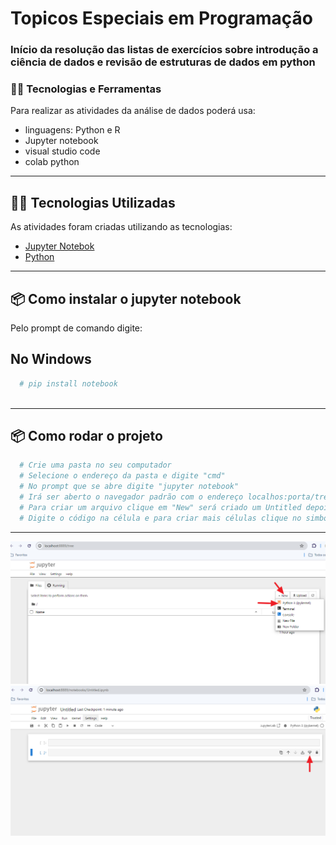 # Topicos Especiais em Programação

###  Início da resolução das listas de exercícios sobre introdução a ciência de dados e revisão de estruturas de dados em python

### 👨‍💻️ Tecnologias e Ferramentas
Para realizar as atividades da análise de dados poderá usa:
* linguagens: Python e R
* Jupyter notebook
* visual studio code
* colab python

---
## 👨‍💻️ Tecnologias Utilizadas
As atividades foram criadas utilizando as tecnologias:
- [Jupyter Notebok](https://jupyter.org/install)
- [Python](https://www.python.org/doc/)

---
## 📦️ Como instalar o jupyter notebook
Pelo prompt de comando digite:
## No Windows
```bash
  # pip install notebook
 
```
---

## 📦️ Como rodar o projeto
```bash
  # Crie uma pasta no seu computador
  # Selecione o endereço da pasta e digite "cmd"
  # No prompt que se abre digite "jupyter notebook"
  # Irá ser aberto o navegador padrão com o endereço localhos:porta/tree
  # Para criar um arquivo clique em "New" será criado um Untitled depois renomeio-o
  # Digite o código na célula e para criar mais células clique no simbolo "+"

  ```

---
<img src="https://github.com/Nwldo/Analise_de_dados/blob/main/img/jupyter_1.png">
<img src="https://github.com/Nwldo/Analise_de_dados/blob/main/img/jupyter_2.png">
